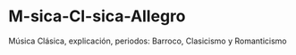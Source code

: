 # M-sica-Cl-sica-Allegro
Música Clásica, explicación, periodos: Barroco, Clasicismo y Romanticismo 
